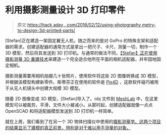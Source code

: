 # 利用摄影测量设计 3D 打印零件

> 原文:[https://hack aday . com/2016/02/12/using-photography metry-to-design-3d-printed-parts/](https://hackaday.com/2016/02/12/using-photogrammetry-to-design-3d-printed-parts/)

[Stefan]正在建造一架固定翼无人机，随之而来的是对 GoPro 的特殊支架和适配器的需求。创建适配器的通常方式是拿出一把尺子、卡尺，测量一切，制作一个 3D 模型，然后将其发送到 3D 打印机。与通常的做法不同，[【Stefan】正在使用摄影测量 3D 重建技术](http://www.stefangordon.com/3dprint-from-3d-reconstruction/)来建造一个完全适合他所在平面的相机适配器，并牢固地固定相机。

摄影测量需要用相机拍摄几十张照片，使用软件将这些 2D 图像转换成 3D 模型，并根据该模型构建新零件。斯蒂芬正在使用的软件是 [Pix4D](https://www.pix4d.com/) ，这款软件碰巧被用于从无人机镜头中创建大规模 3D 模型。

随着 2D 图像变成 3D 模型，[Stefan]导入了。obj 文件到 [MeshLab](http://meshlab.sourceforge.net/) 中，在这里模型可以被裁剪，平滑，文件大小被减小。从那时起，创建适配器就像一点点 OpenSCAD 和将适配器模型发送到 3D 打印机一样简单。

就在上周，我们看到了在另一个 3D 物体扫描仪中使用的[摄影测量学。这两个项目的结果显示了建模的真正前景，特别是对于难以用手测量的对象。](https://hackaday.com/2016/02/03/super-detailed-3d-scans-with-photogrammetry/)